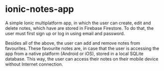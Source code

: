 # ionic-notes-app

A simple Ionic multiplatform app, in which the user can create, edit and delete notes, which have are stored in Firebase Firestore.
To do that, the user must first sign up or log in using email and password. 

Besides all of the above, the user can add and remove notes from favourites. These favourite notes are, in case that the user is accessing the app from a native platform (Android or iOS), stored in a local SQLite database. This way, the user can access their notes on their mobile device without Internet connection.
